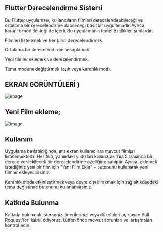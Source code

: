 
## Flutter Derecelendirme Sistemi 
Bu Flutter uygulaması, kullanıcıların filmleri derecelendirebileceği ve ortalama bir derecelendirme alabileceği basit bir uygulamadır. Ayrıca, karanlık mod desteği de içerir. Bu uygulamanın temel özellikleri şunlardır:

Filmleri listelemek ve her birini derecelendirmek.

Ortalama bir derecelendirme hesaplamak.

Yeni filmler eklemek ve derecelendirmek.

Tema modunu değiştirmek (açık veya karanlık mod).

## EKRAN GÖRÜNTÜLERİ )

![image](https://github.com/gurkanesma/rating_app/assets/82777604/eb366104-9774-47c2-ad09-902bb62ed64b)


## Yeni Film ekleme;

![image](https://github.com/gurkanesma/rating_app/assets/82777604/279e3bd7-1dca-4433-ae90-4bbbd359090e)



## Kullanım
Uygulama başlatıldığında, ana ekran kullanıcılara mevcut filmleri listelemektedir. Her film, yanındaki yıldızları kullanarak 1 ila 5 arasında bir derece verilebilecek bir derecelendirme özelliğine sahiptir. Ayrıca, eklemek istediğiniz yeni bir film için "Yeni Film Ekle" +  butonunu kullanarak yeni filmler ekleyebilirsiniz.

Karanlık modu etkinleştirmek veya devre dışı bırakmak için sağ alt köşedeki tema değiştirme butonunu kullanabilirsiniz.

## Katkıda Bulunma
Katkıda bulunmak isterseniz, önerilerinizi veya düzeltileri açıklayan Pull Request'leri kabul ediyoruz. Lütfen önce mevcut sorunları ve tartışmaları kontrol edin.
